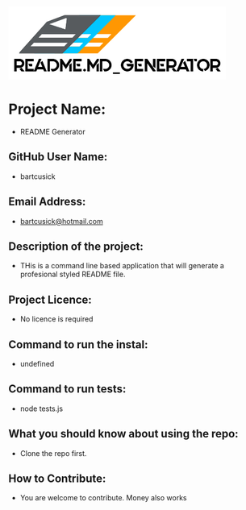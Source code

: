 
  ![GitHub Logo](ReadMe_Logo.jpg)


  # Project Name:
  * README Generator

  ## GitHub User Name: 
  * bartcusick
  
  ## Email Address:
  * bartcusick@hotmail.com
  
  ## Description of the project:
  * THis is a command line based application that will generate a profesional styled README file.
  
  ## Project Licence:
  * No licence is required
  
  ## Command to run the instal:
  * undefined
  
  ## Command to run tests:
  * node tests.js
  
  ## What you should know about using the repo:
  * Clone the repo first.
  
  ## How to Contribute:
  * You are welcome to contribute. Money also works
